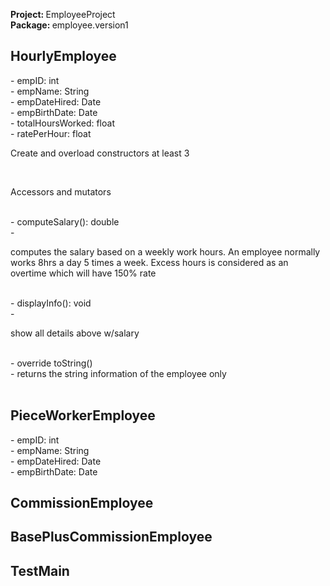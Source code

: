 <b>Project: </b> EmployeeProject <br>
<b>Package: </b> employee.version1 <br>

<h2>HourlyEmployee</h2>
- empID: int <br>
- empName: String <br>
- empDateHired: Date <br>
- empBirthDate: Date <br>
- totalHoursWorked: float <br>
- ratePerHour: float <br>
<p>Create and overload constructors at least 3</p> <br>
<p>Accessors and mutators</p> <br>
- computeSalary(): double <br>
  - <p>computes the salary based on a weekly work hours. An employee normally works 8hrs a day 5 times a week. Excess hours is considered as an overtime which will have 150% rate</p> <br>
- displayInfo(): void <br>
  - <p>show all details above w/salary</p> <br>
- override toString() <br>
  - returns the string information of the employee only <br><br>

<h2>PieceWorkerEmployee</h2> 
- empID: int <br>
- empName: String <br>
- empDateHired: Date <br>
- empBirthDate: Date <br>

<h2>CommissionEmployee</h2>

<h2>BasePlusCommissionEmployee</h2>

<h2>TestMain</h2>
